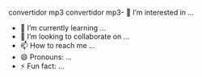 
convertidor mp3 convertidor mp3- 👀 I’m interested in ...
- 🌱 I’m currently learning ...
- 💞️ I’m looking to collaborate on ...
- 📫 How to reach me ...
- 😄 Pronouns: ...
- ⚡ Fun fact: ...

<!---
tagalvisaversa/tagalvisaversa is a ✨ special ✨ repository because its `README.md` (this file) appears on your GitHub profile.
You can click the Preview link to take a look at your changes.
--->
